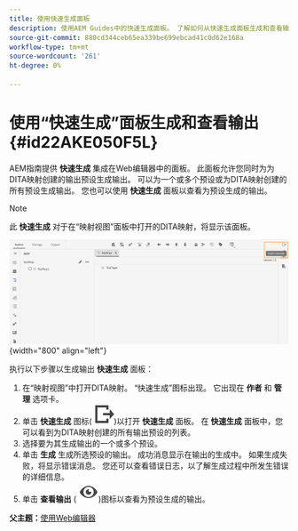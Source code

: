 ```yaml
---
title: 使用快速生成面板
description: 使用AEM Guides中的快速生成面板。 了解如何从快速生成面板生成和查看输出。
source-git-commit: 880cd344ceb65ea339be699ebcad41c0d62e168a
workflow-type: tm+mt
source-wordcount: '261'
ht-degree: 0%

---
```


# 使用“快速生成”面板生成和查看输出 {#id22AKE050F5L}

AEM指南提供 **快速生成** 集成在Web编辑器中的面板。 此面板允许您同时为为DITA映射创建的输出预设生成输出。 可以为一个或多个预设或为DITA映射创建的所有预设生成输出。 您也可以使用 **快速生成** 面板以查看为预设生成的输出。

>[!NOTE]
>
> 此 **快速生成** 对于在“映射视图”面板中打开的DITA映射，将显示该面板。

![](images/quick-generate-map-view.png){width="800" align="left"}

执行以下步骤以生成输出 **快速生成** 面板：

1. 在“映射视图”中打开DITA映射。 “快速生成”图标出现。 它出现在 **作者** 和 **管理** 选项卡。
1. 单击 **快速生成** 图标\( ![](images/quick-generate-icon.svg)\)以打开 **快速生成** 面板。 在 **快速生成** 面板中，您可以看到为DITA映射创建的所有输出预设的列表。
1. 选择要为其生成输出的一个或多个预设。
1. 单击 **生成** 生成所选预设的输出。 成功消息显示在输出的生成中。 如果生成失败，将显示错误消息。 您还可以查看错误日志，以了解生成过程中所发生错误的详细信息。
1. 单击 **查看输出** \( ![](images/view-output-icon.svg)\)图标以查看为预设生成的输出。

**父主题：**[&#x200B;使用Web编辑器](web-editor.md)
